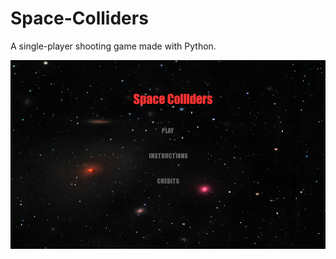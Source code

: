 # Space-Colliders
A single-player shooting game made with Python.

![alt text](https://github.com/zhangium/Space-Colliders/blob/master/main-menu.PNG)
